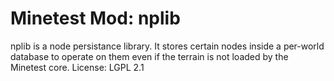 # Minetest Mod: nplib
nplib is a node persistance library. It stores certain nodes inside a per-world database to operate on them even if the terrain is not loaded by the Minetest core.
License: LGPL 2.1
